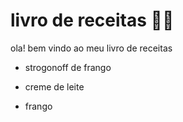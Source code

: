 # livro de receitas :man_cook:

ola! bem vindo ao meu livro de receitas 

- strogonoff de frango

- creme de leite 

- frango

  
